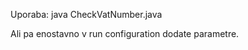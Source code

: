 Uporaba: java CheckVatNumber.java <CountryCode> <VatNumber>

Ali pa enostavno v run configuration dodate parametre.
